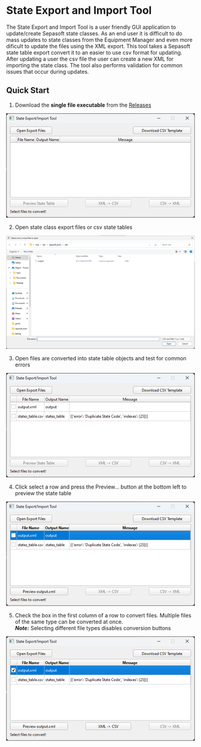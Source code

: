 # State Export and Import Tool

The State Export and Import Tool is a user friendly GUI application to update/create Sepasoft state classes. As an end user it is difficult to do mass updates to state classes from the Equipment Manager and even more dificult to update the files using the XML export. This tool takes a Sepasoft state table export convert it to an easier to use csv format for updating. After updating a user the csv file the user can create a new XML for importing the state class. The tool also performs validation for common issues that occur during updates.


## Quick Start
1. Download the **single file executable** from the [Releases](https://github.com/migsolis/state_export_import_tool/releases)

![App](resources/images/app.png)

2. Open state class export files or csv state tables

![Open dialog](resources/images/open_file_dialog.png)

3. Open files are converted into state table objects and test for common errors

![Opened files](resources/images/app_with_open_files.png)

4. Click select a row and press the Preview... button at the bottom left to preview the state table

![Preview state table](/resources/images/app_enabled_preview_button.png)

5. Check the box in the first column of a row to convert files. Multiple files of the same type can be converted at once.  
***Note:*** Selecting different file types disables conversion buttons

![Convert CSV](/resources/images/app_enabled_csv_conversion.png)


<style>
    img[alt="Open dialog"] { width: 800px }
</style>
